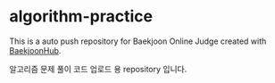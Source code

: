 # algorithm-practice
This is a auto push repository for Baekjoon Online Judge created with [BaekjoonHub](https://github.com/BaekjoonHub/BaekjoonHub).

알고리즘 문제 풀이 코드 업로드 용 repository 입니다.
